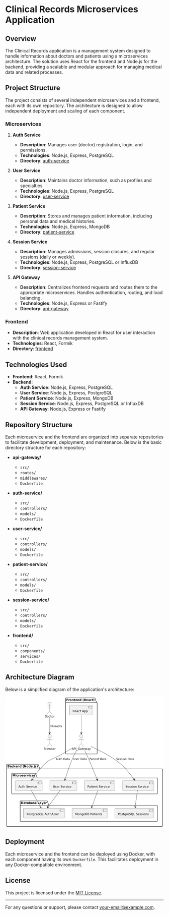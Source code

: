 # Clinical Records Microservices Application

## Overview

The Clinical Records application is a management system designed to handle information about doctors and patients using a microservices architecture. The solution uses React for the frontend and Node.js for the backend, providing a scalable and modular approach for managing medical data and related processes.

## Project Structure

The project consists of several independent microservices and a frontend, each with its own repository. The architecture is designed to allow independent deployment and scaling of each component.

### Microservices

1. **Auth Service**
    - **Description**: Manages user (doctor) registration, login, and permissions.
    - **Technologies**: Node.js, Express, PostgreSQL
    - **Directory**: [auth-service](./auth-service)

2. **User Service**
    - **Description**: Maintains doctor information, such as profiles and specialties.
    - **Technologies**: Node.js, Express, PostgreSQL
    - **Directory**: [user-service](./user-service)

3. **Patient Service**
    - **Description**: Stores and manages patient information, including personal data and medical histories.
    - **Technologies**: Node.js, Express, MongoDB
    - **Directory**: [patient-service](./patient-service)

4. **Session Service**
    - **Description**: Manages admissions, session closures, and regular sessions (daily or weekly).
    - **Technologies**: Node.js, Express, PostgreSQL or InfluxDB
    - **Directory**: [session-service](./session-service)

5. **API Gateway**
    - **Description**: Centralizes frontend requests and routes them to the appropriate microservices. Handles authentication, routing, and load balancing.
    - **Technologies**: Node.js, Express or Fastify
    - **Directory**: [api-gateway](./api-gateway)

### Frontend

- **Description**: Web application developed in React for user interaction with the clinical records management system.
- **Technologies**: React, Formik
- **Directory**: [frontend](./frontend)

## Technologies Used

- **Frontend**: React, Formik
- **Backend**:
    - **Auth Service**: Node.js, Express, PostgreSQL
    - **User Service**: Node.js, Express, PostgreSQL
    - **Patient Service**: Node.js, Express, MongoDB
    - **Session Service**: Node.js, Express, PostgreSQL or InfluxDB
    - **API Gateway**: Node.js, Express or Fastify

## Repository Structure

Each microservice and the frontend are organized into separate repositories to facilitate development, deployment, and maintenance. Below is the basic directory structure for each repository:

- **api-gateway/**
    - `src/`
    - `routes/`
    - `middlewares/`
    - `Dockerfile`

- **auth-service/**
    - `src/`
    - `controllers/`
    - `models/`
    - `Dockerfile`

- **user-service/**
    - `src/`
    - `controllers/`
    - `models/`
    - `Dockerfile`

- **patient-service/**
    - `src/`
    - `controllers/`
    - `models/`
    - `Dockerfile`

- **session-service/**
    - `src/`
    - `controllers/`
    - `models/`
    - `Dockerfile`

- **frontend/**
    - `src/`
    - `components/`
    - `services/`
    - `Dockerfile`

## Architecture Diagram

Below is a simplified diagram of the application's architecture:

![Architecture Diagram](./docs/architecture-diagram.png)

## Deployment

Each microservice and the frontend can be deployed using Docker, with each component having its own `Dockerfile`. This facilitates deployment in any Docker-compatible environment.

## License

This project is licensed under the [MIT License](./LICENSE).

---

For any questions or support, please contact [your-email@example.com](mailto:your-email@example.com).


